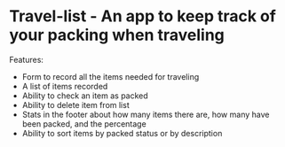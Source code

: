 # Travel-list - An app to keep track of your packing when traveling

Features: 
- Form to record all the items needed for traveling
- A list of items recorded
- Ability to check an item as packed
- Ability to delete item from list
- Stats in the footer about how many items there are, how many have been packed, and the percentage
- Ability to sort items by packed status or by description
